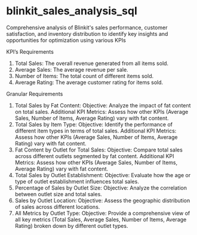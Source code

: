 # blinkit_sales_analysis_sql
Comprehensive analysis of Blinkit's sales performance, customer satisfaction, and inventory distribution to identify key insights and opportunities for optimization using various KPIs 

KPI’s Requirements

1. Total Sales: The overall revenue generated from all items sold.
2. Average Sales: The average revenue per sale.
3. Number of Items: The total count of different items sold.
4. Average Rating: The average customer rating for items sold. 

Granular Requirements

1. Total Sales by Fat Content:
	Objective: Analyze the impact of fat content on total sales.
	Additional KPI Metrics: Assess how other KPIs (Average Sales, Number of Items, Average Rating) vary with fat content.
2. Total Sales by Item Type:
	Objective: Identify the performance of different item types in terms of total sales.
	Additional KPI Metrics: Assess how other KPIs (Average Sales, Number of Items, Average Rating) vary with fat content.
3. Fat Content by Outlet for Total Sales:
	Objective: Compare total sales across different outlets segmented by fat content.
	Additional KPI Metrics: Assess how other KPIs (Average Sales, Number of Items, Average Rating) vary with fat content.
4. Total Sales by Outlet Establishment:
	Objective: Evaluate how the age or type of outlet establishment influences total sales.
5. Percentage of Sales by Outlet Size:
	Objective: Analyze the correlation between outlet size and total sales.
6. Sales by Outlet Location:
	Objective: Assess the geographic distribution of sales across different locations.
7. All Metrics by Outlet Type:
	Objective: Provide a comprehensive view of all key metrics (Total Sales, Average Sales, Number of 	Items, Average Rating) broken down by different outlet types.





